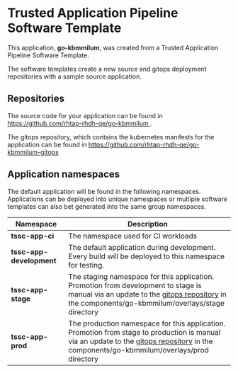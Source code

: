# Trusted Application Pipeline Software Template

This application, **go-kbmmilum**, was created from a Trusted Application Pipeline Software Template.

The software templates create a new source and gitops deployment repositories with a sample source application. 

## Repositories

The source code for your application can be found in [https://github.com/rhtap-rhdh-qe/go-kbmmilum ](https://github.com/rhtap-rhdh-qe/go-kbmmilum ).
 
The gitops repository, which contains the kubernetes manifests for the application can be found in 
[https://github.com/rhtap-rhdh-qe/go-kbmmilum-gitops ](https://github.com/rhtap-rhdh-qe/go-kbmmilum-gitops ) 

## Application namespaces 

The default application will be found in the following namespaces. Applications can be deployed into unique namespaces or multiple software templates can also bet generated into the same group namespaces.  

|  Namespace   |  Description   |  
| -------- | -------- |
| **tssc-app-ci** | The namespace used for CI workloads |
| **tssc-app-development** | The default application during development. Every build will be deployed to this namespace for testing. |
| **tssc-app-stage** | The staging namespace for this application. Promotion from development to stage is manual via an update to the [gitops repository](https://github.com/rhtap-rhdh-qe/go-kbmmilum-gitops ) in the components/go-kbmmilum/overlays/stage directory |
| **tssc-app-prod** | The production namespace for this application. Promotion from stage to production is manual via an update to the [gitops repository](https://github.com/rhtap-rhdh-qe/go-kbmmilum-gitops ) in the components/go-kbmmilum/overlays/prod directory |